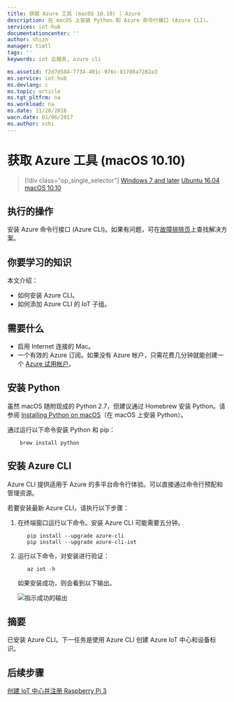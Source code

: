 ```yaml
---
title: 获取 Azure 工具 (macOS 10.10) | Azure
description: 在 macOS 上安装 Python 和 Azure 命令行接口 (Azure CLI)。
services: iot-hub
documentationcenter: ''
author: shizn
manager: timtl
tags: ''
keywords: iot 云服务, azure cli

ms.assetid: f2d7d584-7734-401c-976c-81788a7282a3
ms.service: iot-hub
ms.devlang: c
ms.topic: article
ms.tgt_pltfrm: na
ms.workload: na
ms.date: 11/28/2016
wacn.date: 01/06/2017
ms.author: xshi
---
```


# 获取 Azure 工具 (macOS 10.10)
>[!div class="op_single_selector"]
[Windows 7 and later](./iot-hub-raspberry-pi-kit-c-lesson2-get-azure-tools-win32.md)
[Ubuntu 16.04](./iot-hub-raspberry-pi-kit-c-lesson2-get-azure-tools-ubuntu.md)
[macOS 10.10](./iot-hub-raspberry-pi-kit-c-lesson2-get-azure-tools-mac.md)

## 执行的操作
安装 Azure 命令行接口 (Azure CLI)。如果有问题，可在[故障排除页](./iot-hub-raspberry-pi-kit-c-troubleshooting.md)上查找解决方案。

## 你要学习的知识
本文介绍：

 - 如何安装 Azure CLI。
 - 如何添加 Azure CLI 的 IoT 子组。

## 需要什么
* 启用 Internet 连接的 Mac。
* 一个有效的 Azure 订阅。如果没有 Azure 帐户，只需花费几分钟就能创建一个 [Azure 试用帐户](https://www.azure.cn/pricing/1rmb-trial/)。

## 安装 Python
虽然 macOS 随附现成的 Python 2.7，但建议通过 Homebrew 安装 Python。请参阅 [Installing Python on macOS](http://docs.python-guide.org/en/latest/starting/install/osx/)（在 macOS 上安装 Python）。

通过运行以下命令安装 Python 和 pip：

```
    brew install python
```

## 安装 Azure CLI
Azure CLI 提供适用于 Azure 的多平台命令行体验。可以直接通过命令行预配和管理资源。

若要安装最新 Azure CLI，请执行以下步骤：

1. 在终端窗口运行以下命令。安装 Azure CLI 可能需要五分钟。

    ```
       pip install --upgrade azure-cli
       pip install --upgrade azure-cli-iot
    ```

2. 运行以下命令，对安装进行验证：

    ```
       az iot -h
    ```

    如果安装成功，则会看到以下输出。

    ![指示成功的输出](./media/iot-hub-raspberry-pi-lessons/lesson2/az_iot_help_osx.png)  

## 摘要
已安装 Azure CLI。下一任务是使用 Azure CLI 创建 Azure IoT 中心和设备标识。

## 后续步骤
[创建 IoT 中心并注册 Raspberry Pi 3](./iot-hub-raspberry-pi-kit-c-lesson2-prepare-azure-iot-hub.md)

<!---HONumber=Mooncake_0103_2017-->